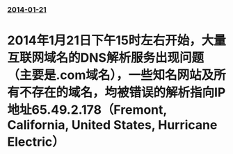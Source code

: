 ### [2014-01-21](/news/2014/01/21/index.md)

##### 
#  2014年1月21日下午15时左右开始，大量互联网域名的DNS解析服务出现问题（主要是.com域名），一些知名网站及所有不存在的域名，均被错误的解析指向IP地址65.49.2.178（Fremont, California, United States, Hurricane Electric）



